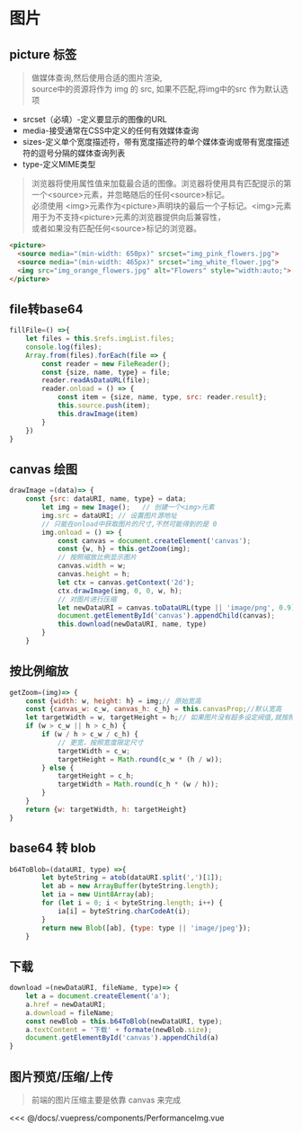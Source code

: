 # 图片

## picture 标签
> 做媒体查询,然后使用合适的图片渲染,  
source中的资源将作为 img 的 src, 如果不匹配,将img中的src 作为默认选项  

+ srcset（必填）-定义要显示的图像的URL  
+ media-接受通常在CSS中定义的任何有效媒体查询  
+ sizes-定义单个宽度描述符，带有宽度描述符的单个媒体查询或带有宽度描述符的逗号分隔的媒体查询列表  
+ type-定义MIME类型  


> 浏览器将使用属性值来加载最合适的图像。浏览器将使用具有匹配提示的第一个\<source>元素，并忽略随后的任何\<source>标记。  
必须使用 \<img\>元素作为\<picture>声明块的最后一个子标记。\<img>元素用于为不支持\<picture>元素的浏览器提供向后兼容性，  
或者如果没有匹配任何\<source>标记的浏览器。
```html
<picture>
  <source media="(min-width: 650px)" srcset="img_pink_flowers.jpg">
  <source media="(min-width: 465px)" srcset="img_white_flower.jpg">
  <img src="img_orange_flowers.jpg" alt="Flowers" style="width:auto;">
</picture>
```

## file转base64
```js
fillFile=() =>{
    let files = this.$refs.imgList.files;
    console.log(files);
    Array.from(files).forEach(file => {
        const reader = new FileReader();
        const {size, name, type} = file;
        reader.readAsDataURL(file);
        reader.onload = () => {
            const item = {size, name, type, src: reader.result};
            this.source.push(item);
            this.drawImage(item)
        }
    })
}
```
## canvas 绘图
```js
drawImage =(data)=> {
    const {src: dataURI, name, type} = data;
        let img = new Image();   // 创建一个<img>元素
        img.src = dataURI; // 设置图片源地址
        // 只能在onload中获取图片的尺寸,不然可能得到的是 0
        img.onload = () => {
            const canvas = document.createElement('canvas');
            const {w, h} = this.getZoom(img);
            // 按照缩放比例显示图片
            canvas.width = w;
            canvas.height = h;
            let ctx = canvas.getContext('2d');
            ctx.drawImage(img, 0, 0, w, h);
            // 对图片进行压缩
            let newDataURI = canvas.toDataURL(type || 'image/png', 0.9);
            document.getElementById('canvas').appendChild(canvas);
            this.download(newDataURI, name, type)
        }
    }
```
## 按比例缩放
```js
getZoom=(img)=> {
    const {width: w, height: h} = img;// 原始宽高
    const {canvas_w: c_w, canvas_h: c_h} = this.canvasProp;//默认宽高
    let targetWidth = w, targetHeight = h;// 如果图片没有超多设定阀值,就按照原大小
    if (w > c_w || h > c_h) {
        if (w / h > c_w / c_h) {
            // 更宽，按照宽度限定尺寸
            targetWidth = c_w;
            targetHeight = Math.round(c_w * (h / w));
        } else {
            targetHeight = c_h;
            targetWidth = Math.round(c_h * (w / h));
        }
    }
    return {w: targetWidth, h: targetHeight}
}
```
## base64 转 blob
```js
b64ToBlob=(dataURI, type) =>{
        let byteString = atob(dataURI.split(',')[1]);
        let ab = new ArrayBuffer(byteString.length);
        let ia = new Uint8Array(ab);
        for (let i = 0; i < byteString.length; i++) {
            ia[i] = byteString.charCodeAt(i);
        }
        return new Blob([ab], {type: type || 'image/jpeg'});
    }
```
## 下载
```js
download =(newDataURI, fileName, type)=> {
    let a = document.createElement('a');
    a.href = newDataURI;
    a.download = fileName;
    const newBlob = this.b64ToBlob(newDataURI, type);
    a.textContent = '下载' + formate(newBlob.size);
    document.getElementById('canvas').appendChild(a)
}
```
## 图片预览/压缩/上传  <Badge text="示例" vertical="middle" type="tip"/> 

> 前端的图片压缩主要是依靠 canvas 来完成

<PerformanceImg/>

<ShowCode>
<<< @/docs/.vuepress/components/PerformanceImg.vue
</ShowCode>

